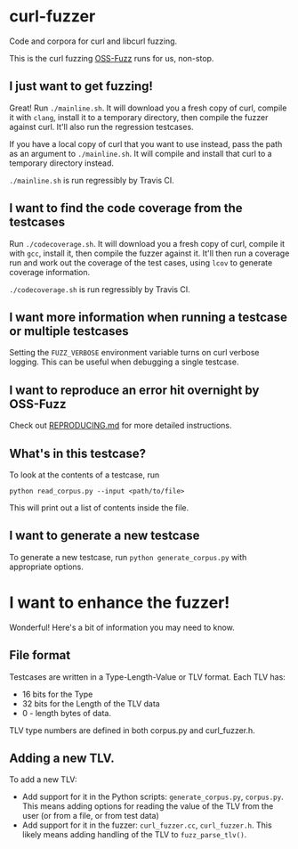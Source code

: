 # curl-fuzzer

Code and corpora for curl and libcurl fuzzing.

This is the curl fuzzing [OSS-Fuzz](https://github.com/google/oss-fuzz/tree/master/projects/curl) runs for us, non-stop.

## I just want to get fuzzing!

Great! Run `./mainline.sh`. It will download you a fresh copy of curl, compile
it with `clang`, install it to a temporary directory, then compile the fuzzer
against curl. It'll also run the regression testcases.

If you have a local copy of curl that you want to use instead, pass the path as
an argument to `./mainline.sh`. It will compile and install that curl to a
temporary directory instead.

`./mainline.sh` is run regressibly by Travis CI.

## I want to find the code coverage from the testcases

Run `./codecoverage.sh`. It will download you a fresh copy of curl, compile it
with `gcc`, install it, then compile the fuzzer against it. It'll then run a
coverage run and work out the coverage of the test cases, using `lcov` to
generate coverage information.

`./codecoverage.sh` is run regressibly by Travis CI.

## I want more information when running a testcase or multiple testcases

Setting the `FUZZ_VERBOSE` environment variable turns on curl verbose logging.
This can be useful when debugging a single testcase.

## I want to reproduce an error hit overnight by OSS-Fuzz

Check out [REPRODUCING.md](REPRODUCING.md) for more detailed instructions.

## What's in this testcase?

To look at the contents of a testcase, run
```
python read_corpus.py --input <path/to/file>
```
This will print out a list of contents inside the file.

## I want to generate a new testcase

To generate a new testcase, run `python generate_corpus.py` with appropriate
options.

# I want to enhance the fuzzer!

Wonderful! Here's a bit of information you may need to know.

## File format

Testcases are written in a Type-Length-Value or TLV format. Each TLV has:

- 16 bits for the Type
- 32 bits for the Length of the TLV data
- 0 - length bytes of data.

TLV type numbers are defined in both corpus.py and curl_fuzzer.h.

## Adding a new TLV.

To add a new TLV:

- Add support for it in the Python scripts: `generate_corpus.py`, `corpus.py`.
  This means adding options for reading the value of the TLV from the user (or
  from a file, or from test data)
- Add support for it in the fuzzer: `curl_fuzzer.cc`, `curl_fuzzer.h`. This
  likely means adding handling of the TLV to `fuzz_parse_tlv()`.

